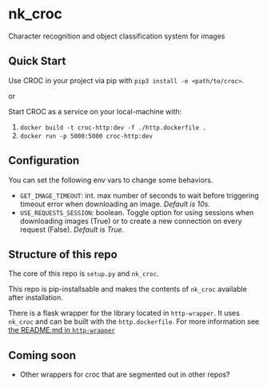 # nk_croc
Character recognition and object classification system for images

## Quick Start

Use CROC in your project via pip with `pip3 install -e <path/to/croc>`.

or

Start CROC as a service on your local-machine with:

1) `docker build -t croc-http:dev -f ./http.dockerfile .`
2) `docker run -p 5000:5000 croc-http:dev`

## Configuration

You can set the following env vars to change some behaviors.

- `GET_IMAGE_TIMEOUT`: int. max number of seconds to wait before triggering timeout error when downloading an image. *Default is 10s.*
- `USE_REQUESTS_SESSION`: boolean. Toggle option for using sessions when downloading images (True) or to create a new connection on every request (False). *Default is True.* 

## Structure of this repo

The core of this repo is `setup.py` and `nk_croc`. 

This repo is pip-installsable and makes the contents of `nk_croc` available after installation.

There is a flask wrapper for the library located in `http-wrapper`. It uses `nk_croc` and can be built with the `http.dockerfile`. For more information see [the README.md in `http-wrapper`](./http-wrapper/README.md)

## Coming soon

- Other wrappers for croc that are segmented out in other repos?
